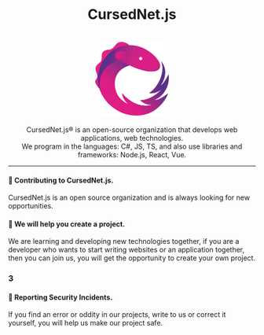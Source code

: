   <h1 align="center">
      CursedNet.js
  </h1>
ㅤ<div>
    <div align="center"><img src="https://github.com/CursedNet/.github/blob/main/profile/rxjs-logo-1C13E67498-seeklogo.com.png" width="150" height="150"/></div>
  </div>
  ⠀
  <div align="center">
    CursedNet.js® is an open-source organization that develops web applications, web technologies.<br/> We program in the languages: C#, JS, TS, and also use libraries and frameworks: Node.js, React, Vue.
  </div>
  
---

  <h4>
      👋 Contributing to CursedNet.js.
  </h4>
  <div>
         CursedNet.js is an open source organization and is always looking for new opportunities.
  </div>

  <h4>
    🦺 We will help you create a project.
  </h4>
  <div>
    We are learning and developing new technologies together, if you are a <a>developer</a> who wants to start writing websites or an application together, then you can join us, you will get the opportunity to create your      own project.
  </div>



  <div>
    <h3>
      3
    </h3>
  </div>

  <h4>
    👾 Reporting Security Incidents.
  </h4>
  <div>
    If you find an error or oddity in our projects, write to us or correct it yourself, you will help us make our project safe.
  </div>
